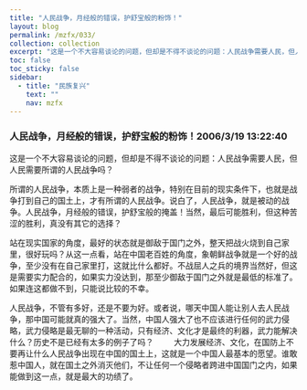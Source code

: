 ```yaml
---
title: "人民战争，月经般的错误，护舒宝般的粉饰！"
layout: blog
permalink: /mzfx/033/
collection: collection
excerpt: "这是一个不大容易谈论的问题，但却是不得不谈论的问题：人民战争需要人民，但人民需要所谓的人民战争吗？"
toc: false
toc_sticky: false
sidebar:
  - title: "民族复兴"
    text: ""
    nav: mzfx
---
```


### 人民战争，月经般的错误，护舒宝般的粉饰！2006/3/19 13:22:40 

这是一个不大容易谈论的问题，但却是不得不谈论的问题：人民战争需要人民，但人民需要所谓的人民战争吗？

所谓的人民战争，本质上是一种弱者的战争，特别在目前的现实条件下，也就是战争打到自己的国土上，才有所谓的人民战争。说白了，人民战争，就是被动的战争。人民战争，月经般的错误，护舒宝般的掩盖！当然，最后可能胜利，但这种苦涩的胜利，真没有其它的选择？

站在现实国家的角度，最好的状态就是御敌于国门之外，整天把战火烧到自己家里，很好玩吗？从这一点看，站在中国老百姓的角度，象朝鲜战争就是一个好的战争，至少没有在自己家里打，这就比什么都好。不战屈人之兵的境界当然好，但这是需要实力配合的，如果实力没达到，那至少御敌于国门之外就是最低的标准了。如果连这都做不到，只能说比较的不幸。

人民战争，不管有多好，还是不要为好。或者说，哪天中国人能让别人去人民战争，那中国可能就真的强大了。当然，中国人强大了也不应该进行任何的武力侵略，武力侵略是最无聊的一种活动，只有经济、文化才是最终的利器，武力能解决什么？历史不是已经有太多的例子了吗？
 　　
大力发展经济、文化，在国防上不要再让什么人民战争出现在中国的国土上，这就是一个中国人最基本的愿望。谁敢惹中国人，就在国土之外消灭他们，不让任何一个侵略者跨进中国国门之内，如果能做到这一点，就是最大的功绩了。